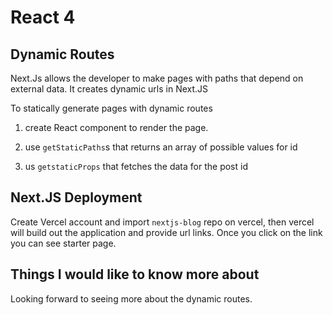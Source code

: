 # React 4

## Dynamic Routes

Next.Js allows the developer to make pages with paths that depend on external data. It creates dynamic urls in Next.JS

 To statically generate pages with dynamic routes

 1. create React component to render the page.

 2. use `getStaticPaths`s that returns an array of possible values for id
 3. us `getstaticProps` that fetches the data for the post id 

## Next.JS Deployment 

Create Vercel account and import `nextjs-blog` repo on vercel, then vercel will build out the application and provide url links. Once you click on the link you can see starter page.

## Things I would like to know more about 

Looking forward to seeing more about the dynamic routes.


